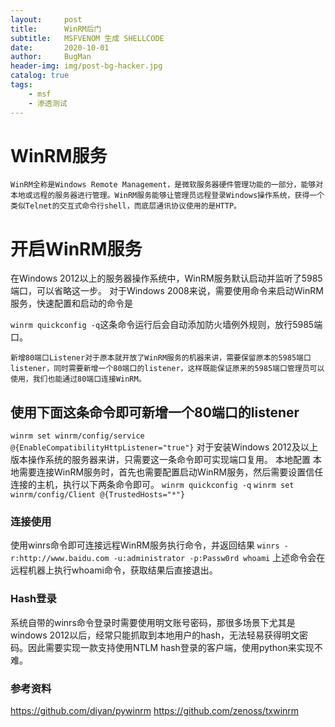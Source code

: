 ```yaml
---
layout:     post
title:      WinRM后门
subtitle:   MSFVENOM 生成 SHELLCODE
date:       2020-10-01
author:     BugMan
header-img: img/post-bg-hacker.jpg
catalog: true
tags:
    - msf
    - 渗透测试
---
```

# WinRM服务
    WinRM全称是Windows Remote Management，是微软服务器硬件管理功能的一部分，能够对本地或远程的服务器进行管理。WinRM服务能够让管理员远程登录Windows操作系统，获得一个类似Telnet的交互式命令行shell，而底层通讯协议使用的是HTTP。
# 开启WinRM服务
在Windows 2012以上的服务器操作系统中，WinRM服务默认启动并监听了5985端口，可以省略这一步。
对于Windows 2008来说，需要使用命令来启动WinRM服务，快速配置和启动的命令是

`winrm quickconfig -q`这条命令运行后会自动添加防火墙例外规则，放行5985端口。

    新增80端口Listener对于原本就开放了WinRM服务的机器来讲，需要保留原本的5985端口listener，同时需要新增一个80端口的listener，这样既能保证原来的5985端口管理员可以使用，我们也能通过80端口连接WinRM。
## 使用下面这条命令即可新增一个80端口的listener
`winrm set winrm/config/service @{EnableCompatibilityHttpListener="true"}`
对于安装Windows 2012及以上版本操作系统的服务器来讲，只需要这一条命令即可实现端口复用。
本地配置
本地需要连接WinRM服务时，首先也需要配置启动WinRM服务，然后需要设置信任连接的主机，执行以下两条命令即可。
`winrm quickconfig -q`
`winrm set winrm/config/Client @{TrustedHosts="*"}`
### 连接使用
使用winrs命令即可连接远程WinRM服务执行命令，并返回结果
`winrs -r:http://www.baidu.com -u:administrator -p:Passw0rd whoami`
上述命令会在远程机器上执行whoami命令，获取结果后直接退出。
### Hash登录
  系统自带的winrs命令登录时需要使用明文账号密码，那很多场景下尤其是windows 2012以后，经常只能抓取到本地用户的hash，无法轻易获得明文密码。因此需要实现一款支持使用NTLM hash登录的客户端，使用python来实现不难。
### 参考资料
https://github.com/diyan/pywinrm
https://github.com/zenoss/txwinrm
